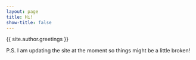 ```yaml
---
layout: page
title: Hi!
show-title: false
---
```


<div class="hero inner">
    <p class="hero-text">{{ site.author.greetings }}</p>
</div>   

P.S. I am updating the site at the moment so things might be a little broken!